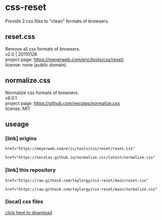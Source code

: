 # css-reset
Provide 2 css files to "clean" formats of browsers.

## reset.css
Remove all css formats of browsers.  
v2.0 | 20110126  
project page: https://meyerweb.com/eric/tools/css/reset/  
license: none (public domain)  

## normalize.css
Normalize css formats of browsers.  
v8.0.1  
project page: https://github.com/necolas/normalize.css  
license: MIT  

## useage
### [link] origins
```
href="https://meyerweb.com/eric/tools/css/reset/reset.css"
```
```
href="https://necolas.github.io/normalize.css/latest/normalize.css"
```

### [link] this repository
```
href="https://raw.githack.com/taylorgy/css-reset/main/reset.css"
```
```
href="https://raw.githack.com/taylorgy/css-reset/main/normalize.css"
```

### [local] css files
[click here to download](https://github.com/taylorgy/css-reset/archive/refs/heads/main.zip)
